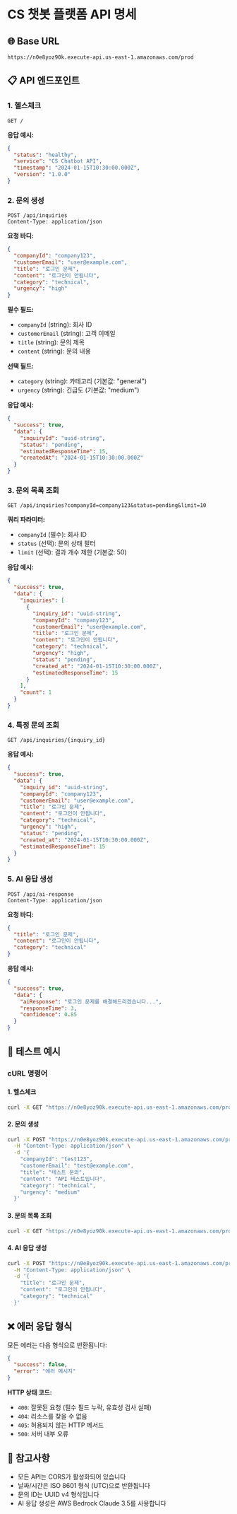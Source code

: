 # CS 챗봇 플랫폼 API 명세

## 🌐 Base URL
```
https://n0e8yoz90k.execute-api.us-east-1.amazonaws.com/prod
```

## 📋 API 엔드포인트

### 1. 헬스체크
```http
GET /
```
**응답 예시:**
```json
{
  "status": "healthy",
  "service": "CS Chatbot API",
  "timestamp": "2024-01-15T10:30:00.000Z",
  "version": "1.0.0"
}
```

### 2. 문의 생성
```http
POST /api/inquiries
Content-Type: application/json
```

**요청 바디:**
```json
{
  "companyId": "company123",
  "customerEmail": "user@example.com",
  "title": "로그인 문제",
  "content": "로그인이 안됩니다",
  "category": "technical",
  "urgency": "high"
}
```

**필수 필드:**
- `companyId` (string): 회사 ID
- `customerEmail` (string): 고객 이메일
- `title` (string): 문의 제목
- `content` (string): 문의 내용

**선택 필드:**
- `category` (string): 카테고리 (기본값: "general")
- `urgency` (string): 긴급도 (기본값: "medium")

**응답 예시:**
```json
{
  "success": true,
  "data": {
    "inquiryId": "uuid-string",
    "status": "pending",
    "estimatedResponseTime": 15,
    "createdAt": "2024-01-15T10:30:00.000Z"
  }
}
```

### 3. 문의 목록 조회
```http
GET /api/inquiries?companyId=company123&status=pending&limit=10
```

**쿼리 파라미터:**
- `companyId` (필수): 회사 ID
- `status` (선택): 문의 상태 필터
- `limit` (선택): 결과 개수 제한 (기본값: 50)

**응답 예시:**
```json
{
  "success": true,
  "data": {
    "inquiries": [
      {
        "inquiry_id": "uuid-string",
        "companyId": "company123",
        "customerEmail": "user@example.com",
        "title": "로그인 문제",
        "content": "로그인이 안됩니다",
        "category": "technical",
        "urgency": "high",
        "status": "pending",
        "created_at": "2024-01-15T10:30:00.000Z",
        "estimatedResponseTime": 15
      }
    ],
    "count": 1
  }
}
```

### 4. 특정 문의 조회
```http
GET /api/inquiries/{inquiry_id}
```

**응답 예시:**
```json
{
  "success": true,
  "data": {
    "inquiry_id": "uuid-string",
    "companyId": "company123",
    "customerEmail": "user@example.com",
    "title": "로그인 문제",
    "content": "로그인이 안됩니다",
    "category": "technical",
    "urgency": "high",
    "status": "pending",
    "created_at": "2024-01-15T10:30:00.000Z",
    "estimatedResponseTime": 15
  }
}
```

### 5. AI 응답 생성
```http
POST /api/ai-response
Content-Type: application/json
```

**요청 바디:**
```json
{
  "title": "로그인 문제",
  "content": "로그인이 안됩니다",
  "category": "technical"
}
```

**응답 예시:**
```json
{
  "success": true,
  "data": {
    "aiResponse": "로그인 문제를 해결해드리겠습니다...",
    "responseTime": 3,
    "confidence": 0.85
  }
}
```

## 🧪 테스트 예시

### cURL 명령어

#### 1. 헬스체크
```bash
curl -X GET "https://n0e8yoz90k.execute-api.us-east-1.amazonaws.com/prod/"
```

#### 2. 문의 생성
```bash
curl -X POST "https://n0e8yoz90k.execute-api.us-east-1.amazonaws.com/prod/api/inquiries" \
  -H "Content-Type: application/json" \
  -d '{
    "companyId": "test123",
    "customerEmail": "test@example.com",
    "title": "테스트 문의",
    "content": "API 테스트입니다",
    "category": "technical",
    "urgency": "medium"
  }'
```

#### 3. 문의 목록 조회
```bash
curl -X GET "https://n0e8yoz90k.execute-api.us-east-1.amazonaws.com/prod/api/inquiries?companyId=test123"
```

#### 4. AI 응답 생성
```bash
curl -X POST "https://n0e8yoz90k.execute-api.us-east-1.amazonaws.com/prod/api/ai-response" \
  -H "Content-Type: application/json" \
  -d '{
    "title": "로그인 문제",
    "content": "로그인이 안됩니다",
    "category": "technical"
  }'
```

## ❌ 에러 응답 형식

모든 에러는 다음 형식으로 반환됩니다:

```json
{
  "success": false,
  "error": "에러 메시지"
}
```

**HTTP 상태 코드:**
- `400`: 잘못된 요청 (필수 필드 누락, 유효성 검사 실패)
- `404`: 리소스를 찾을 수 없음
- `405`: 허용되지 않는 HTTP 메서드
- `500`: 서버 내부 오류

## 📝 참고사항

- 모든 API는 CORS가 활성화되어 있습니다
- 날짜/시간은 ISO 8601 형식 (UTC)으로 반환됩니다
- 문의 ID는 UUID v4 형식입니다
- AI 응답 생성은 AWS Bedrock Claude 3.5를 사용합니다